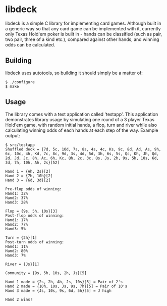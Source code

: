 libdeck
=======

libdeck is a simple C library for implementing card games. Although
built in a generic way so that any card game can be implemented with it,
currently only Texas Hold'em poker is built in - hands can be classified
(such as pair, two pair, three of a kind etc.), compared against other
hands, and winning odds can be calculated.

## Building

libdeck uses autotools, so building it should simply be a matter of:

    $ ./configure
    $ make

## Usage

The library comes with a test application called 'testapp'. This
application demonstrates library usage by simulating one round of a
3 player Texas Hold'em game, with random initial hands, a flop, turn
and river while also calculating winning odds of each hands at each
step of the way. Example output:

    $ src/testapp
    Shuffled deck = {7d, 5c, 10d, 7s, 8s, 4s, 4c, Ks, 9c, 8d, Ad, As, 9h,
    6c, 10c, 4h, Kd, 7c, 8c, 9d, 3s, 4d, 5d, 3h, 6s, 5s, Qc, Kh, Jh, Qd,
    2d, Jd, Jc, 8h, Ac, 6h, Kc, Qh, 2c, 3c, Qs, Js, 2h, 9s, 5h, 10s, 6d,
    3d, 7h, 10h, Ah, 2s}[52]
    
    Hand 1 = {Ah, 2s}[2]
    Hand 2 = {7h, 10h}[2]
    Hand 3 = {6d, 3d}[2]
    
    Pre-flop odds of winning:
    Hand1: 32%
    Hand2: 37%
    Hand3: 28%
    
    Flop = {9s, 5h, 10s}[3]
    Post-flop odds of winning:
    Hand1: 17%
    Hand2: 77%
    Hand3: 5%
    
    Turn = {2h}[1]
    Post-turn odds of winning:
    Hand1: 11%
    Hand2: 80%
    Hand3: 7%
    
    River = {Js}[1]
    
    Community = {9s, 5h, 10s, 2h, Js}[5]
    
    Hand 1 made = {2s, 2h, Ah, Js, 10s}[5] = Pair of 2's
    Hand 2 made = {10h, 10s, Js, 9s, 7h}[5] = Pair of 10's
    Hand 3 made = {Js, 10s, 9s, 6d, 5h}[5] = J high
    
    Hand 2 wins!
